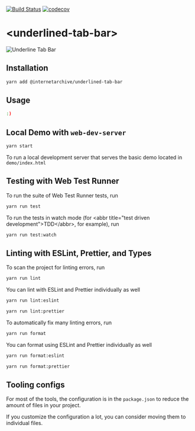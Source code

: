 [![Build Status](https://travis-ci.com/internetarchive/iaux-your-webcomponent.svg?branch=master)](https://travis-ci.com/internetarchive/iaux-your-webcomponent) [![codecov](https://codecov.io/gh/internetarchive/iaux-your-webcomponent/branch/master/graph/badge.svg)](https://codecov.io/gh/internetarchive/iaux-your-webcomponent)

# \<underlined-tab-bar>

![Underline Tab Bar](.main/img/underline.png "Underline Tab Bar")

## Installation

```bash
yarn add @internetarchive/underlined-tab-bar
```
## Usage

```bash
:)
```



## Local Demo with `web-dev-server`
```bash
yarn start
```
To run a local development server that serves the basic demo located in `demo/index.html`

## Testing with Web Test Runner
To run the suite of Web Test Runner tests, run
```bash
yarn run test
```

To run the tests in watch mode (for &lt;abbr title=&#34;test driven development&#34;&gt;TDD&lt;/abbr&gt;, for example), run

```bash
yarn run test:watch
```

## Linting with ESLint, Prettier, and Types
To scan the project for linting errors, run
```bash
yarn run lint
```

You can lint with ESLint and Prettier individually as well
```bash
yarn run lint:eslint
```
```bash
yarn run lint:prettier
```

To automatically fix many linting errors, run
```bash
yarn run format
```

You can format using ESLint and Prettier individually as well
```bash
yarn run format:eslint
```
```bash
yarn run format:prettier
```

## Tooling configs

For most of the tools, the configuration is in the `package.json` to reduce the amount of files in your project.

If you customize the configuration a lot, you can consider moving them to individual files.
